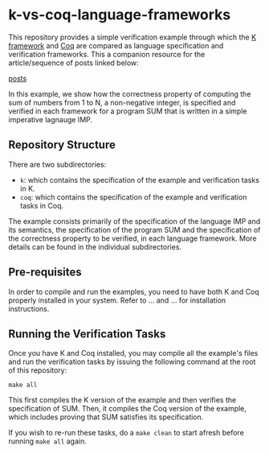 # k-vs-coq-language-frameworks

This repository provides a simple verification example through which the [K framework]() 
and [Coq]() are compared as language specification and verification frameworks. This a 
companion resource for the article/sequence of posts linked below:

[posts]()

In this example, we show how the correctness property of computing the sum of numbers 
from 1 to N, a non-negative integer, is specified and verified in each framework for 
a program SUM that is written in a simple imperative lagnauge IMP.

## Repository Structure

There are two subdirectories:

- `k`: which contains the specification of the example and verification tasks in K.
- `coq`: which contains the specification of the example and verification tasks in Coq. 

The example consists primarily of the specification of the language IMP and its 
semantics, the specification of the program SUM and the specification of the correctness
property to be verified, in each language framework. More details can be found in the
individual subdirectories.

## Pre-requisites

In order to compile and run the examples, you need to have both K and Coq properly installed in
your system. Refer to ... and ... for installation instructions. 

## Running the Verification Tasks

Once you have K and Coq installed, you may compile all the example's files  and run the
verification tasks by issuing the following command at the root of this repository:

```
make all
```

This first compiles the K version of the example and then verifies the
specification of SUM. Then, it compiles the Coq version of the example, which includes
proving that SUM satisfies its specification.

If you wish to re-run these tasks, do a `make clean` to start afresh before running `make all` again.


